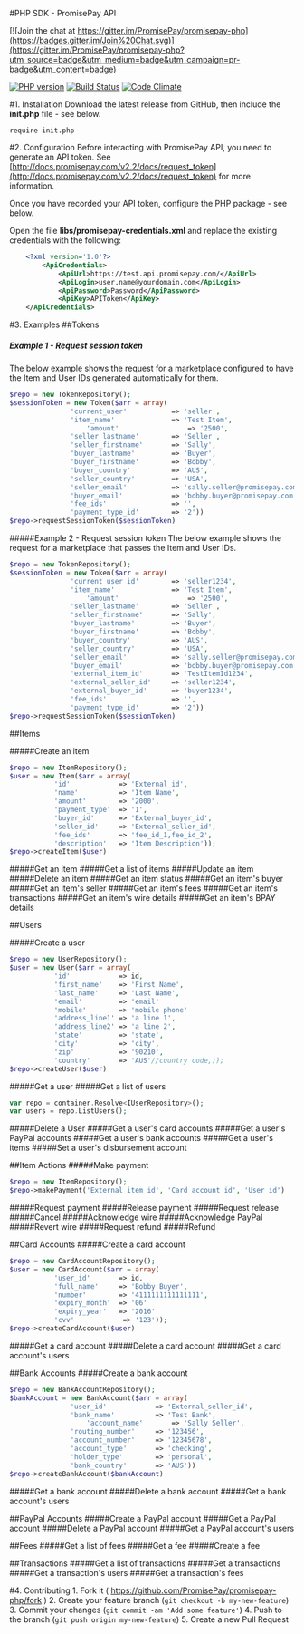 #PHP SDK - PromisePay API

[![Join the chat at https://gitter.im/PromisePay/promisepay-php](https://badges.gitter.im/Join%20Chat.svg)](https://gitter.im/PromisePay/promisepay-php?utm_source=badge&utm_medium=badge&utm_campaign=pr-badge&utm_content=badge)

[![PHP version](https://badge.fury.io/ph/PromisePay%2Fpromisepay-php.svg)](http://badge.fury.io/ph/PromisePay%2Fpromisepay-php)
[![Build Status](https://travis-ci.org/PromisePay/promisepay-php.svg)](https://travis-ci.org/PromisePay/promisepay-php) [![Code Climate](https://codeclimate.com/github/PromisePay/promisepay-php/badges/gpa.svg)](https://codeclimate.com/github/PromisePay/promisepay-php)

#1. Installation
Download the latest release from GitHub, then include the **init.php** file - see below.

	require init.php

#2. Configuration
Before interacting with PromisePay API, you need to generate an API token. See [http://docs.promisepay.com/v2.2/docs/request_token](http://docs.promisepay.com/v2.2/docs/request_token) for more information.

Once you have recorded your API token, configure the PHP package - see below.

Open the file **libs/promisepay-credentials.xml** and replace the existing credentials with the following:

```xml
	<?xml version='1.0'?>
		<ApiCredentials>
   			<ApiUrl>https://test.api.promisepay.com/</ApiUrl>
   			<ApiLogin>user.name@yourdomain.com</ApiLogin>
   			<ApiPassword>Password</ApiPassword>
   			<ApiKey>APIToken</ApiKey>
	</ApiCredentials>
```

#3. Examples
##Tokens
##### Example 1 - Request session token
The below example shows the request for a marketplace configured to have the Item and User IDs generated automatically for them.

```php
$repo = new TokenRepository();
$sessionToken = new Token($arr = array(
			   'current_user' 			=> 'seller',
           	   'item_name'				=> 'Test Item',
          		   'amount'					=> '2500',
           	   'seller_lastname' 		=> 'Seller',
           	   'seller_firstname'		=> 'Sally',
           	   'buyer_lastname'			=> 'Buyer',
           	   'buyer_firstname'		=> 'Bobby',
           	   'buyer_country'			=> 'AUS',
           	   'seller_country'			=> 'USA',
           	   'seller_email'			=> 'sally.seller@promisepay.com',
           	   'buyer_email'			=> 'bobby.buyer@promisepay.com',
           	   'fee_ids'				=> '',
           	   'payment_type_id'		=> '2'))
$repo->requestSessionToken($sessionToken)
```

#####Example 2 - Request session token
The below example shows the request for a marketplace that passes the Item and User IDs.

```php
$repo = new TokenRepository();
$sessionToken = new Token($arr = array(
			   'current_user_id' 		=> 'seller1234',
           	   'item_name'				=> 'Test Item',
          		   'amount'					=> '2500',
           	   'seller_lastname' 		=> 'Seller',
           	   'seller_firstname'		=> 'Sally',
           	   'buyer_lastname'			=> 'Buyer',
           	   'buyer_firstname'		=> 'Bobby',
           	   'buyer_country'			=> 'AUS',
           	   'seller_country'			=> 'USA',
           	   'seller_email'			=> 'sally.seller@promisepay.com',
           	   'buyer_email'			=> 'bobby.buyer@promisepay.com',
           	   'external_item_id'		=> 'TestItemId1234',
           	   'external_seller_id'		=> 'seller1234',
           	   'external_buyer_id'		=> 'buyer1234',
           	   'fee_ids'				=> '',
           	   'payment_type_id'		=> '2'))
$repo->requestSessionToken($sessionToken)
```
##Items

#####Create an item

```php
$repo = new ItemRepository();
$user = new Item($arr = array(
           'id'            => 'External_id',
           'name'          => 'Item Name',
           'amount'        => '2000',
           'payment_type'  => '1',
           'buyer_id'      => 'External_buyer_id',
           'seller_id'     => 'External_seller_id',
           'fee_ids'       => 'fee_id_1,fee_id_2',
           'description'   => 'Item Description'));
$repo->createItem($user)
```
#####Get an item
#####Get a list of items
#####Update an item
#####Delete an item
#####Get an item status
#####Get an item's buyer
#####Get an item's seller
#####Get an item's fees
#####Get an item's transactions
#####Get an item's wire details
#####Get an item's BPAY details

##Users

#####Create a user

```php
$repo = new UserRepository();
$user = new User($arr = array(
           'id'            => id,
           'first_name'    => 'First Name',
           'last_name'     => 'Last Name',
           'email'         => 'email'
           'mobile'        => 'mobile phone'
           'address_line1' => 'a line 1',
           'address_line2' => 'a line 2',
           'state'         => 'state',
           'city'          => 'city',
           'zip'           => '90210',
           'country'       => 'AUS'//country code,));
$repo->createUser($user)
```

#####Get a user
#####Get a list of users

```php
var repo = container.Resolve<IUserRepository>();
var users = repo.ListUsers();
```

#####Delete a User
#####Get a user's card accounts
#####Get a user's PayPal accounts
#####Get a user's bank accounts
#####Get a user's items
#####Set a user's disbursement account

##Item Actions
#####Make payment

```php
$repo = new ItemRepository();
$repo->makePayment('External_item_id', 'Card_account_id', 'User_id')
```

#####Request payment
#####Release payment
#####Request release
#####Cancel
#####Acknowledge wire
#####Acknowledge PayPal
#####Revert wire
#####Request refund
#####Refund

##Card Accounts
#####Create a card account

```php
$repo = new CardAccountRepository();
$user = new CardAccount($arr = array(
           'user_id'       => id,
           'full_name'     => 'Bobby Buyer',
           'number'        => '4111111111111111',
           'expiry_month'  => '06'
           'expiry_year'   => '2016'
           'cvv' 			=> '123'));
$repo->createCardAccount($user)
```

#####Get a card account
#####Delete a card account
#####Get a card account's users

##Bank Accounts
#####Create a bank account

```php
$repo = new BankAccountRepository();
$bankAccount = new BankAccount($arr = array(
			   'user_id' 			=> 'External_seller_id',
           	   'bank_name'			=> 'Test Bank',
          		   'account_name'		=> 'Sally Seller',
           	   'routing_number' 	=> '123456',
           	   'account_number'		=> '12345678',
           	   'account_type'		=> 'checking',
           	   'holder_type'		=> 'personal',
           	   'bank_country'		=> 'AUS'))
$repo->createBankAccount($bankAccount)
```

#####Get a bank account
#####Delete a bank account
#####Get a bank account's users

##PayPal Accounts
#####Create a PayPal account
#####Get a PayPal account
#####Delete a PayPal account
#####Get a PayPal account's users

##Fees
#####Get a list of fees
#####Get a fee
#####Create a fee

##Transactions
#####Get a list of transactions
#####Get a transactions
#####Get a transaction's users
#####Get a transaction's fees

#4. Contributing
	1. Fork it ( https://github.com/PromisePay/promisepay-php/fork )
	2. Create your feature branch (`git checkout -b my-new-feature`)
	3. Commit your changes (`git commit -am 'Add some feature'`)
	4. Push to the branch (`git push origin my-new-feature`)
	5. Create a new Pull Request
